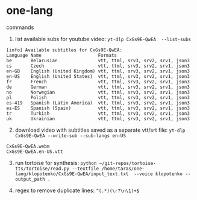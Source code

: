 # one-lang


commands
1. list available subs for youtube video: `yt-dlp CxGs9E-QwEA  --list-subs`
```
[info] Available subtitles for CxGs9E-QwEA:
Language Name                     Formats
be       Belarusian               vtt, ttml, srv3, srv2, srv1, json3
cs       Czech                    vtt, ttml, srv3, srv2, srv1, json3
en-GB    English (United Kingdom) vtt, ttml, srv3, srv2, srv1, json3
en-US    English (United States)  vtt, ttml, srv3, srv2, srv1, json3
fr       French                   vtt, ttml, srv3, srv2, srv1, json3
de       German                   vtt, ttml, srv3, srv2, srv1, json3
no       Norwegian                vtt, ttml, srv3, srv2, srv1, json3
pl       Polish                   vtt, ttml, srv3, srv2, srv1, json3
es-419   Spanish (Latin America)  vtt, ttml, srv3, srv2, srv1, json3
es-ES    Spanish (Spain)          vtt, ttml, srv3, srv2, srv1, json3
tr       Turkish                  vtt, ttml, srv3, srv2, srv1, json3
uk       Ukrainian                vtt, ttml, srv3, srv2, srv1, json3
```   
2. download video with subtitles saved as a separate vtt/srt file: `yt-dlp CxGs9E-QwEA --write-sub --sub-langs en-US`
```
CxGs9E-QwEA.webm
CxGs9E-QwEA.en-US.vtt
```

3. run tortoise for synthesis: `python ~/git-repos/tortoise-tts/tortoise/read.py --textfile /home/taras/one-lang/klopotenko/CxGs9E-QwEA/input_text.txt  --voice klopotenko --output_path .`

4. regex to remove duplicate lines: `^(.*)(\r?\n\1)+$`